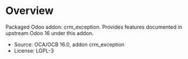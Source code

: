 # Overview

Packaged Odoo addon: crm_exception. Provides features documented in upstream Odoo 16 under this addon.

- Source: OCA/OCB 16.0, addon crm_exception
- License: LGPL-3
